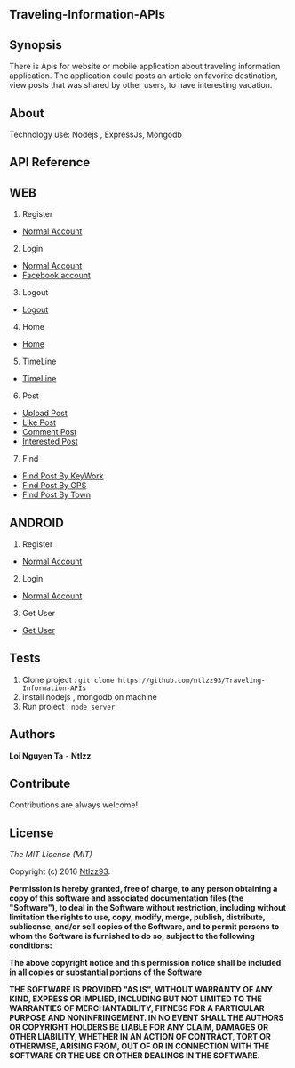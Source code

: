 ## Traveling-Information-APIs

## Synopsis
There is Apis for website or mobile application about traveling information application. The application could posts an article on favorite destination, view posts that was shared by other users,  to have interesting vacation.

## About
Technology use: Nodejs , ExpressJs, Mongodb

## API Reference 

## WEB

1. Register
  * [Normal Account](https://github.com/ntlzz93/Traveling-Information-APIs/blob/master/Register.md~)
2. Login
  * [Normal Account](https://github.com/ntlzz93/Traveling-Information-APIs/blob/master/Login-Normal.md~)
  * [Facebook account](https://github.com/ntlzz93/Traveling-Information-APIs/blob/master/Login-Facebook.md~) 
3. Logout
  * [Logout](https://github.com/ntlzz93/Traveling-Information-APIs/blob/master/Logout.md~) 	
4. Home
  * [Home](https://github.com/ntlzz93/Traveling-Information-APIs/blob/master/Home.md~)
5. TimeLine 
  * [TimeLine](https://github.com/ntlzz93/Traveling-Information-APIs/blob/master/TimeLine.md~)
6. Post
  * [Upload Post](https://github.com/ntlzz93/Traveling-Information-APIs/blob/master/Upload-Post.md~)
  * [Like Post](https://github.com/ntlzz93/Traveling-Information-APIs/blob/master/Like-Post.md~)
  * [Comment Post](https://github.com/ntlzz93/Traveling-Information-APIs/blob/master/Comment-Post.md~)
  * [Interested Post](https://github.com/ntlzz93/Traveling-Information-APIs/blob/master/Interest-Post.md~)
7. Find 
  * [Find Post By KeyWork](https://github.com/ntlzz93/Traveling-Information-APIs/blob/master/Find-Post-KW.md~)
  * [Find Post By GPS](https://github.com/ntlzz93/Traveling-Information-APIs/blob/master/Find-Post-GPS.md~)
  * [Find Post By Town](https://github.com/ntlzz93/Traveling-Information-APIs/blob/master/Find-Post-Town.md~)


## ANDROID
1. Register
  * [Normal Account](https://github.com/ntlzz93/Traveling-Information-APIs/blob/master/signupAndroid.md)
2. Login
  * [Normal Account](https://github.com/ntlzz93/Traveling-Information-APIs/blob/master/signinAndroid.md)
3. Get User
  * [Get User](https://github.com/ntlzz93/Traveling-Information-APIs/blob/master/getUserAdnroid.md)
  
  
## Tests
1. Clone project : `git clone https://github.com/ntlzz93/Traveling-Information-APIs`
2. install nodejs , mongodb on machine
3. Run project : `node server`

## Authors
**Loi Nguyen Ta** - **Ntlzz**

## Contribute
Contributions are always welcome!

## License
*The MIT License (MIT)*

Copyright (c) 2016 [Ntlzz93](https://github.com/ntlzz93).

__Permission is hereby granted, free of charge, to any person obtaining a copy
of this software and associated documentation files (the "Software"), to deal
in the Software without restriction, including without limitation the rights
to use, copy, modify, merge, publish, distribute, sublicense, and/or sell
copies of the Software, and to permit persons to whom the Software is
furnished to do so, subject to the following conditions:__

__The above copyright notice and this permission notice shall be included in all
copies or substantial portions of the Software.__

__THE SOFTWARE IS PROVIDED "AS IS", WITHOUT WARRANTY OF ANY KIND, EXPRESS OR
IMPLIED, INCLUDING BUT NOT LIMITED TO THE WARRANTIES OF MERCHANTABILITY,
FITNESS FOR A PARTICULAR PURPOSE AND NONINFRINGEMENT. IN NO EVENT SHALL THE
AUTHORS OR COPYRIGHT HOLDERS BE LIABLE FOR ANY CLAIM, DAMAGES OR OTHER
LIABILITY, WHETHER IN AN ACTION OF CONTRACT, TORT OR OTHERWISE, ARISING FROM,
OUT OF OR IN CONNECTION WITH THE SOFTWARE OR THE USE OR OTHER DEALINGS IN THE
SOFTWARE.__


 

